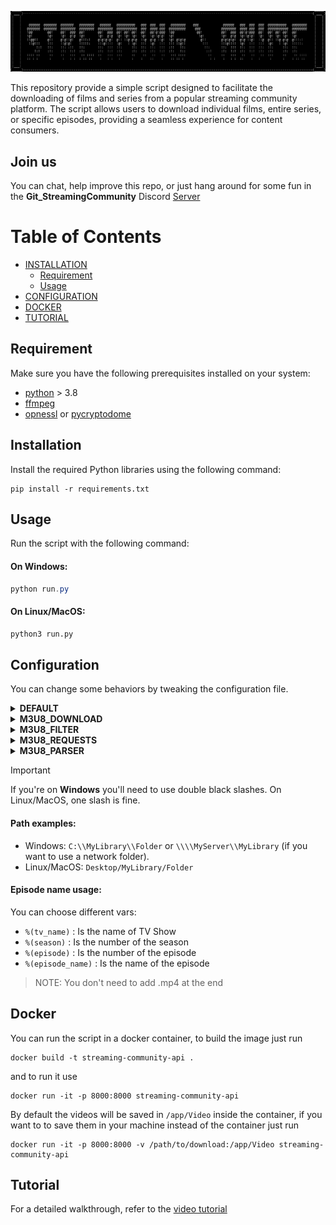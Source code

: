 <p align="center">
    <img src="./Src/Assets/min_logo.png">
</p>


This repository provide a simple script designed to facilitate the downloading of films and series from a popular streaming community platform. The script allows users to download individual films, entire series, or specific episodes, providing a seamless experience for content consumers.

## Join us
You can chat, help improve this repo, or just hang around for some fun in the **Git_StreamingCommunity** Discord [Server](https://discord.com/invite/8vV68UGRc7)

# Table of Contents

* [INSTALLATION](#installation)
  * [Requirement](#requirement)
  * [Usage](#usage)
* [CONFIGURATION](#Configuration)
* [DOCKER](#docker)
* [TUTORIAL](#tutorial)

## Requirement

Make sure you have the following prerequisites installed on your system:

* [python](https://www.python.org/downloads/) > 3.8
* [ffmpeg](https://www.gyan.dev/ffmpeg/builds/)
* [opnessl](https://www.openssl.org) or [pycryptodome](https://pypi.org/project/pycryptodome/)

## Installation

Install the required Python libraries using the following command:

```
pip install -r requirements.txt
```

## Usage

Run the script with the following command:

#### On Windows:

```powershell
python run.py
```

#### On Linux/MacOS:

```bash
python3 run.py
```

## Configuration

You can change some behaviors by tweaking the configuration file.

<details>
  <summary><strong>DEFAULT</strong></summary>

  * **debug**: Enables or disables debug mode.
    - **Default Value**: `false`

  * **log_file**: The file where logs will be written.
    - **Default Value**: `app.log`

  * **clean_console**: Clears the console before the script runs.
    - **Default Value**: `true`

  * **root_path**: Path where the script will add movies and TV series folders (see [Path Examples](#Path-examples)).
    - **Default Value**: `Video`

  * **map_episode_name**: Mapping to choose the name of all episodes of TV Shows (see [Episode Name Usage](#Episode-name-usage)).
    - **Default Value**: `%(tv_name)_S%(season)E%(episode)_%(episode_name)`

  * **not_close**: When activated, prevents the script from closing after its initial execution, allowing it to restart automatically after completing the first run.
    - **Default Value**: `false`

</details>

<details>
  <summary><strong>M3U8_DOWNLOAD</strong></summary>

  * **tdqm_workers**: The number of workers that will cooperate to download .ts files. **A high value may slow down your PC**
    - **Default Value**: `30`

  * **tqdm_show_progress**: Whether to show progress during downloads or not.
    - **Default Value**: `true`

  * **create_report**: When enabled, saves the name of the series or movie being downloaded along with the date and file size in a CSV file, providing a log of downloaded content.
    - **Default Value**: `false`

</details>

<details>
  <summary><strong>M3U8_FILTER</strong></summary>

  * **use_codec**: Whether to use a specific codec for processing.
    - **Default Value**: `false`

  * **use_gpu**: Whether to use GPU acceleration.
    - **Default Value**: `false`

  * **default_preset**: The default preset for ffmpeg conversion.
    - **Default Value**: `ultrafast`

  * **check_output_conversion**: Verify if the conversion run by ffmpeg is free from corruption.
    - **Default Value**: `false`

  * **cleanup_tmp_folder**: Upon final conversion, ensures the removal of all unformatted audio, video tracks, and subtitles from the temporary folder, thereby maintaining cleanliness and efficiency.
    - **Default Value**: `true`

  * **specific_list_audio**: A list of specific audio languages to download.
    - **Example Value**: `['ara', 'baq', 'cat', 'chi', 'cze', 'dan', 'dut', 'eng', 'fil', 'fin', 'forced-ita', 'fre', 'ger', 'glg', 'gre', 'heb', 'hin', 'hun', 'ind', 'ita', 'jpn', 'kan', 'kor', 'mal', 'may', 'nob', 'nor', 'pol', 'por', 'rum', 'rus', 'spa', 'swe', 'tam', 'tel', 'tha', 'tur', 'ukr', 'vie']`

  * **specific_list_subtitles**: A list of specific subtitle languages to download.
    - **Example Value**: `['eng']`

</details>

<details>
  <summary><strong>M3U8_REQUESTS</strong></summary>

  * **disable_error**: Whether to disable error messages.
    - **Default Value**: `false`

  * **timeout**: The timeout value for requests.
    - **Default Value**: `10`

  * **verify_ssl**: Whether to verify SSL certificates.
    - **Default Value**: `false`

</details>

<details>
  <summary><strong>M3U8_PARSER</strong></summary>

  * **skip_empty_row_playlist**: Whether to skip empty rows in the playlist m3u8.
    - **Default Value**: `false`

  * **force_resolution**: Forces the use of a specific resolution. `-1` means no forced resolution.
    - **Default Value**: `-1`
    - **Example Value**: `1080`

</details>


> [!IMPORTANT]
> If you're on **Windows** you'll need to use double black slashes. On Linux/MacOS, one slash is fine.

#### Path examples:

* Windows: `C:\\MyLibrary\\Folder` or `\\\\MyServer\\MyLibrary` (if you want to use a network folder).
* Linux/MacOS: `Desktop/MyLibrary/Folder`

#### Episode name usage:

You can choose different vars:

* `%(tv_name)` : Is the name of TV Show
* `%(season)` : Is the number of the season
* `%(episode)` : Is the number of the episode
* `%(episode_name)` : Is the name of the episode

> NOTE: You don't need to add .mp4 at the end

## Docker

You can run the script in a docker container, to build the image just run

```
docker build -t streaming-community-api .
```

and to run it use

```
docker run -it -p 8000:8000 streaming-community-api
```

By default the videos will be saved in `/app/Video` inside the container, if you want to to save them in your machine instead of the container just run

```
docker run -it -p 8000:8000 -v /path/to/download:/app/Video streaming-community-api
```

## Tutorial

For a detailed walkthrough, refer to the [video tutorial](https://www.youtube.com/watch?v=Ok7hQCgxqLg&ab_channel=Nothing)
